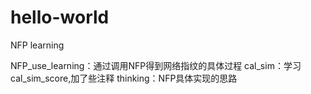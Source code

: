 # hello-world
NFP learning

NFP_use_learning：通过调用NFP得到网络指纹的具体过程
cal_sim：学习cal_sim_score,加了些注释
thinking：NFP具体实现的思路


